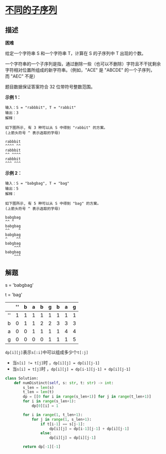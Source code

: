 # [不同的子序列](https://leetcode-cn.com/problems/distinct-subsequences/)

## 描述  
**困难**  

给定一个字符串 S 和一个字符串 T，计算在 S 的子序列中 T 出现的个数。

一个字符串的一个子序列是指，通过删除一些（也可以不删除）字符且不干扰剩余字符相对位置所组成的新字符串。（例如，"ACE" 是 "ABCDE" 的一个子序列，而 "AEC" 不是）

题目数据保证答案符合 32 位带符号整数范围。

**示例 1：**

    输入：S = "rabbbit", T = "rabbit"
    输出：3
    解释：
    
    如下图所示, 有 3 种可以从 S 中得到 "rabbit" 的方案。
    (上箭头符号 ^ 表示选取的字母)
    
    rabbbit
    ^^^^ ^^
    rabbbit
    ^^ ^^^^
    rabbbit
    ^^^ ^^^
**示例 2：**

    输入：S = "babgbag", T = "bag"
    输出：5
    解释：
    
    如下图所示, 有 5 种可以从 S 中得到 "bag" 的方案。 
    (上箭头符号 ^ 表示选取的字母)
    
    babgbag
    ^^ ^
    babgbag
    ^^    ^
    babgbag
    ^    ^^
    babgbag
    	^^^
    babgbag
        ^^^

## 解题  

s = 'babgbag'  

t = 'bag'

||''|b|a|b|g|b|a|g|
|:---:|:---:|:---:|:---:|:---:|:---:|:---:|:---:|:---:|
|''|1|1|1|1|1|1|1|1|
|b|0|1|1|2|2|3|3|3|
|a|0|0|1|1|1|1|4|4|
|g|0|0|0|0|1|1|1|5|

`dp[i][j]`表示`s[:i]`中可以组成多少个`t[:j]`  

- 当`s[i] != t[j]`时 ，`dp[i][j] = dp[i][j-1]`
- 当`s[i] = t[j]`时 ，`dp[i][j] = dp[i-1][j-1] + dp[i][j-1]`

```python
class Solution:
    def numDistinct(self, s: str, t: str) -> int:
        s_len = len(s)
        t_len = len(t)
        dp = [[0 for i in range(s_len+1)] for j in range(t_len+1)]
        for i in range(s_len+1):
            dp[0][i] = 1

        for i in range(1, t_len+1):
            for j in range(1, s_len+1):
                if t[i-1] == s[j-1]:
                    dp[i][j] = dp[i-1][j-1] + dp[i][j-1]
                else:
                    dp[i][j] = dp[i][j-1]

        return dp[-1][-1]
```

